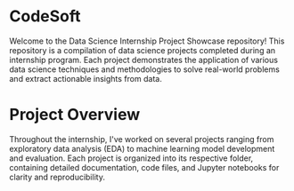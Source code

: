 # CodeSoft
Welcome to the Data Science Internship Project Showcase repository! This repository is a compilation of data science projects completed during an internship program. Each project demonstrates the application of various data science techniques and methodologies to solve real-world problems and extract actionable insights from data.
# Project Overview
Throughout the internship, I've worked on several projects ranging from exploratory data analysis (EDA) to machine learning model development and evaluation. Each project is organized into its respective folder, containing detailed documentation, code files, and Jupyter notebooks for clarity and reproducibility.

